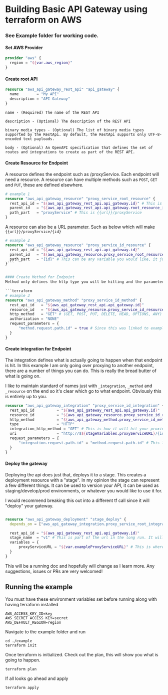 # Building Basic API Gateway using terraform on AWS

### See Example folder for working code. 



#### Set AWS Provider
```terraform
provider "aws" {
  region = "${var.aws_region}"
}
```


#### Create root API

```terraform
resource "aws_api_gateway_rest_api" "api_gateway" {
  name        = "My API" 
  description = "API Gateway"
}
```

```
name - (Required) The name of the REST API

description - (Optional) The description of the REST API

binary_media_types - (Optional) The list of binary media types supported by the RestApi. By default, the RestApi supports only UTF-8-encoded text payloads.

body - (Optional) An OpenAPI specification that defines the set of routes and integrations to create as part of the REST API.
```

#### Create Resource for Endpoint
A resource defines the endpoint such as /proxyService. Each endpoint will need a resource. A resource can have multiple methods such as `POST`, `GET` and `PUT`, these are defined elsewhere. 

```terraform
# example 1
resource "aws_api_gateway_resource" "proxy_service_root_resource" {
  rest_api_id = "${aws_api_gateway_rest_api.api_gateway.id}" # This is the id of your api_gateway
  parent_id   = "${aws_api_gateway_rest_api.api_gateway.root_resource_id}" # This gets the id of "/"
  path_part   = "proxyService" # This is {{url}}/proxyService
}
```

A resource can also be a URL parameter. Such as below which will make `{{url}}/proxyService/{id}`

```terraform
# example 2
resource "aws_api_gateway_resource" "proxy_service_id_resource" {
  rest_api_id = "${aws_api_gateway_rest_api.api_gateway.id}"
  parent_id   = "${aws_api_gateway_resource.proxy_service_root_resource.id}" # This links to the resource in example 1 to make the url.
  path_part   = "{id}" # This can be any variable you would like, it just needs to be surrounded by brackets.
}```


#### Create Method for Endpoint
Method only defines the http type you will be hitting and the parameters you are passing through. You will define what the method actually done in the integration. 

```terraform
# example 3
resource "aws_api_gateway_method" "proxy_service_id_method" {
  rest_api_id   = "${aws_api_gateway_rest_api.api_gateway.id}"
  resource_id   = "${aws_api_gateway_resource.proxy_service_id_resource.id}" # This links to the id in example 2.
  http_method   = "GET" # (GET, POST, PUT, DELETE, HEAD, OPTIONS, ANY)
  authorization = "NONE"
  request_parameters = {
      "method.request.path.id" = true # Since this was linked to example 2 we must define the variable that we used. 
  }
}
```


#### Create integration for Endpoint
The integration defines what is actually going to happen when that endpoint is hit. In this example I am only going over proxying to another endpoint, there are a number of things you can do. This is really the bread butter of what is going on. 

I like to maintain standard of names just with `_integration`, `_method` and `_resource` on the end so it's clear which go to what endpoint. Obviously this is entirely up to you.

```terraform
resource "aws_api_gateway_integration" "proxy_service_id_integration" {
  rest_api_id          = "${aws_api_gateway_rest_api.api_gateway.id}"
  resource_id          = "${aws_api_gateway_resource.proxy_service_id_resource.id}" # This is the resource id in example 2
  http_method          = "${aws_api_gateway_method.proxy_service_id_method.http_method}" # This is the method in example 3
  type                 = "HTTP"
  integration_http_method = "GET" # This is how it will hit your proxied endpoint`
  uri                  = "http://$${stageVariables.proxyServiceURL}/{id}" # URL of your endpoint. Stage variables are like environmental variables you can set upon deploy
  request_parameters = {
      "integration.request.path.id" = "method.request.path.id" # This links your url param to your integration. Without it {id} will fail.
  }
}
```




#### Deploy the gateway
Deploying the api does just that, deploys it to a stage. This creates a deployment resource with a "stage". In my opinion the stage can represent a few different things. It can be used to version your API, it can be used as staging/develop/prod environments, or whatever you would like to use it for.

I would recommend breaking this out into a different tf call since it will "deploy" your gateway.

```terraform 

resource "aws_api_gateway_deployment" "stage_deploy" {
  depends_on = ["aws_api_gateway_integration.proxy_service_root_integration"] # I would recommend setting this to multiple integrations to make sure everything is done setting up before trying to deploy. 

  rest_api_id = "${aws_api_gateway_rest_api.api_gateway.id}"
  stage_name  = "v1" # This is part of the url in the long run. It will show as this "{aws-uri}/v1/proxyService/{id}
  variables = {
      proxyServiceURL = "${var.exampleProxyServiceURL}" # This is where you set up your "environmental" variables.
  }
}

```



This will be a running doc and hopefully will change as I learn more. Any suggestions, issues or PRs are very welcomed! 





## Running the example

You must have these environment variables set before running along with having terraform installed

```
AWS_ACCESS_KEY_ID=key
AWS_SECRET_ACCESS_KEY=secret
AWS_DEFAULT_REGION=region
```

Navigate to the example folder and run 
```
cd ./example
terraform init
```

Once terraform is initialized. Check out the plan, this will show you what is going to happen. 
```
terraform plan
```

If all looks go ahead and apply 
```
terraform apply
```

